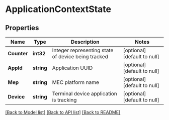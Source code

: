 # ApplicationContextState

## Properties
Name | Type | Description | Notes
------------ | ------------- | ------------- | -------------
**Counter** | **int32** | Integer representing state of device being tracked | [optional] [default to null]
**AppId** | **string** | Application UUID | [optional] [default to null]
**Mep** | **string** | MEC platform name | [optional] [default to null]
**Device** | **string** | Terminal device application is tracking | [optional] [default to null]

[[Back to Model list]](../README.md#documentation-for-models) [[Back to API list]](../README.md#documentation-for-api-endpoints) [[Back to README]](../README.md)


